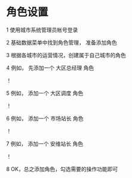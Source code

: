 角色设置
========

1 使用城市系统管理员帐号登录

2 基础数据菜单中找到角色管理， 准备添加角色

3 根据各城市的运营情况，创建属于自己城市的角色

4 例如， 先添加一个 大区总经理 角色

！[](image/daqumanager.jpg)

5 例如， 添加一个 大区调度 角色

！[](image/daqudiaodu.jpg)

6 例如， 添加一个 市场站长 角色

！[](image/shichangmanager.jpg)

7 例如， 添加一个 安维站长 角色

！[](image/anweimanager.jpg)

8 OK，总之添加角色，勾选需要的操作功能即可

